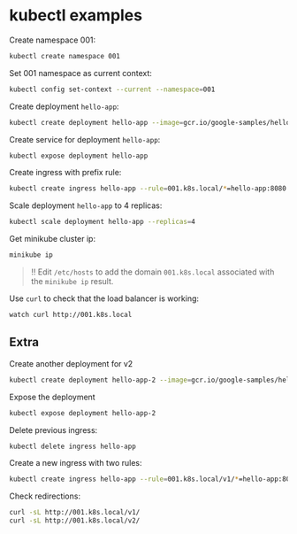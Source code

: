 # kubectl examples

Create namespace 001:

```bash
kubectl create namespace 001
```

Set 001 namespace as current context:

```bash
kubectl config set-context --current --namespace=001
```

Create deployment `hello-app`:

```bash
kubectl create deployment hello-app --image=gcr.io/google-samples/hello-app:1.0 --port=8080
```

Create service for deployment `hello-app`:

```bash
kubectl expose deployment hello-app
```

Create ingress with prefix rule:

```bash
kubectl create ingress hello-app --rule=001.k8s.local/*=hello-app:8080
```

Scale deployment `hello-app` to 4 replicas:

```bash
kubectl scale deployment hello-app --replicas=4
```

Get minikube cluster ip:

```bash
minikube ip
```

> !! Edit `/etc/hosts` to add the domain `001.k8s.local` associated with the `minikube ip` result.

Use `curl` to check that the load balancer is working:

```bash
watch curl http://001.k8s.local
```

## Extra

Create another deployment for v2

```bash
kubectl create deployment hello-app-2 --image=gcr.io/google-samples/hello-app:2.0 --port=8080
```

Expose the deployment

```bash
kubectl expose deployment hello-app-2
```

Delete previous ingress: 

```bash
kubectl delete ingress hello-app
```

Create a new ingress with two rules:

```bash
kubectl create ingress hello-app --rule=001.k8s.local/v1/*=hello-app:8080 --rule=001.k8s.local/v2/*=hello-app-2:8080
```

Check redirections:

```bash
curl -sL http://001.k8s.local/v1/
curl -sL http://001.k8s.local/v2/
```
